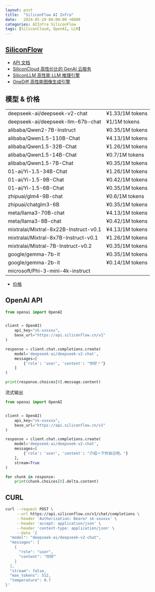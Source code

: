 ```yaml
---
layout: post
title:  "SiliconFlow AI Infra"
date:   2024-05-29 08:00:00 +0800
categories: AIInfra SiliconFlow
tags: [SiliconCloud, OpenAI, LLM]
---
```


## [SiliconFlow](https://siliconflow.cn/zh-cn/)
- [API 文档](https://siliconflow.readme.io/reference/)
- [SiliconCloud 高性价比的 GenAI 云服务](https://siliconflow.cn/zh-cn/siliconcloud)
- [SiliconLLM 高性能 LLM 推理引擎](https://siliconflow.cn/zh-cn/siliconllm)
- [OneDiff 高性能图像生成引擎](https://siliconflow.cn/zh-cn/onediff)


## 模型 & 价格

|  |  |
| --- | --- |
| deepseek-ai/deepseek-v2-chat          | ¥1.33/1M tokens |
| deepseek-ai/deepseek-llm-67b-chat     | ¥1/1M tokens |
| alibaba/Qwen2-7B-Instruct             | ¥0.35/1M tokens |
| alibaba/Qwen1.5-110B-Chat             | ¥4.13/1M tokens |
| alibaba/Qwen1.5-32B-Chat              | ¥1.26/1M tokens |
| alibaba/Qwen1.5-14B-Chat              | ¥0.7/1M tokens |
| alibaba/Qwen1.5-7B-Chat               | ¥0.35/1M tokens |
| 01-ai/Yi-1.5-34B-Chat                 | ¥1.26/1M tokens |
| 01-ai/Yi-1.5-9B-Chat                  | ¥0.42/1M tokens |
| 01-ai/Yi-1.5-6B-Chat                  | ¥0.35/1M tokens |
| zhipuai/glm4-9B-chat                  | ¥0.6/1M tokens |
| zhipuai/chatglm3-6B                   | ¥0.35/1M tokens |
| meta/llama3-70B-chat                  | ¥4.13/1M tokens |
| meta/llama3-8B-chat                   | ¥0.42/1M tokens |
| mixtralai/Mixtral-8x22B-Instruct-v0.1 | ¥4.13/1M tokens |
| mixtralai/Mixtral-8x7B-Instruct-v0.1  | ¥1.26/1M tokens |
| mixtralai/Mistral-7B-Instruct-v0.2    | ¥0.35/1M tokens |
| google/gemma-7b-it                    | ¥0.35/1M tokens |
| google/gemma-2b-it                    | ¥0.14/1M tokens |
| microsoft/Phi-3-mini-4k-instruct      |  |

- [价格](https://siliconflow.cn/zh-cn/pricing)


## OpenAI API

```python
from openai import OpenAI


client = OpenAI(
    api_key="sk-xxxxxx", 
    base_url="https://api.siliconflow.cn/v1"
)

response = client.chat.completions.create(
    model='deepseek-ai/deepseek-v2-chat',
    messages=[
        {'role': 'user', 'content': "你好！"}
    ]
)

print(response.choices[0].message.content)
```

流式输出

```python
from openai import OpenAI


client = OpenAI(
    api_key="sk-xxxxxx", 
    base_url="https://api.siliconflow.cn/v1"
)

response = client.chat.completions.create(
    model='deepseek-ai/deepseek-v2-chat',
    messages=[
        {'role': 'user', 'content': "介绍一下你自己吧。"}
    ],
    stream=True
)

for chunk in response:
    print(chunk.choices[0].delta.content)
```


## CURL

```bash
curl --request POST \
     --url https://api.siliconflow.cn/v1/chat/completions \
     --header 'Authorization: Bearer sk-xxxxxx' \
     --header 'accept: application/json' \
     --header 'content-type: application/json' \
     --data '{
  "model": "deepseek-ai/deepseek-v2-chat",
  "messages": [
    {
      "role": "user",
      "content": "你好"
    }
  ],
  "stream": false,
  "max_tokens": 512,
  "temperature": 0.7
}'
```